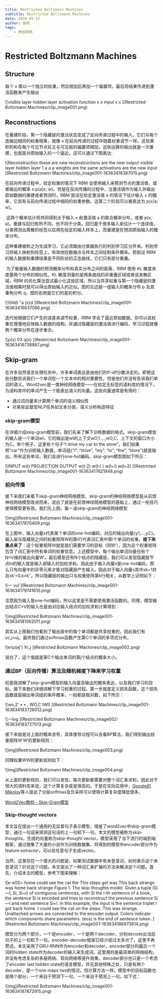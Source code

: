 ```yaml
---
title: Restricted Boltzmann Machines
subtitle: Restricted Boltzmann Machines
date: 2020-05-12
author: 高明
tags:
	- 神经网络
---
```




# Restricted Boltzmann Machines

## Structure

每个 x 乘以一个独立的权重，然后相加后再加一个偏置项，最后将结果传递到激活函数来产生输出

![visible  layer  hidden  layer  activation  function  x  x  input  x  x ](Restricted Boltzmann Machines/clip_image001.png)

## Reconstructions

在重建阶段，第一个隐藏层的激活状态变成了反向传递过程中的输入。它们与每个连接边相同的权重相乘，就像 x 在前向传递的过程中随着权重调节一样。这些乘积的和在每个可见节点处又与可见层的偏置项相加，这些运算的输出就是一次重建，也就是对原始输入的一个逼近。这可以通过下图表达:

![Reconstruction  these are new  reconstructions  are the new  output  visible  layer  hidden  layer 1  a  a  a  weights are the same  activations  are the new  input ](Restricted Boltzmann Machines/clip_image001-16363416387015.png)

在前向传递过程中，给定权重的情况下 RBM 会使用输入来预测节点的激活值，或者输出的概率 x:p(a|x; w)。但是在反向传播的过程中，当激活值作为输入并输出原始数据的重建或者预测时，RBM 尝试在给定激活值 a 的情况下估计输入 x 的概率，它具有与前向传递过程中相同的权重参数。这第二个阶段可以被表达为 p(x|a; w)。

​    这两个概率估计将共同得到关于输入 x 和激活值 a 的联合概率分布，或者 p(x, a)。重建与回归有所不同，也不同于分类。回归基于很多输入来估计一个连续值，分类预测出离散的标签以应用在给定的输入样本上，而重建是在预测原始输入的概率分布。

​    这种重建被称之为生成学习，它必须跟由分类器执行的判别学习区分开来。判别学习将输入映射到标签上，有效地在数据点与样本之间绘制条件概率。若假设 RBM 的输入数据和重建结果是不同形状的正态曲线，它们只有部分重叠。

​    为了衡量输入数据的预测概率分布和真实分布之间的距离，RBM 使用 KL 散度来度量两个分布的相似性。KL 散度测量的是两条曲线的非重叠区域或者说发散区域，RBM 的优化算法尝试最小化这些区域，所以当共享权重与第一个隐藏层的激活值相乘时就可以得出原始输入的近似。图的左边是一组输入的概率分布 p 及其重构分布 q，图的右侧是它们的差的积分。

![(õlld) "a  (x)d ](Restricted Boltzmann Machines/clip_image001-16363416637086.png)

 迭代地根据它们产生的误差来调节权重，RBM 学会了逼近原始数据。你可以说权重在慢慢地反映输入数据的结构，并通过隐藏层的激活值进行编码，学习过程就像两个概率分布在逐步重合。

![р(х)  03  q(x) ](Restricted Boltzmann Machines/clip_image001-16363416738867.png)

## Skip-gram

在许多自然语言处理任务中，许多单词表达是由他们的tf-idf分数决定的。即使这些分数告诉我们一个单词在一个文本中的相对重要性，但是他们并没有告诉我们单词的语义。Word2vec是一类神经网络模型——在给定无标签的语料库的情况下，为语料库中的单词产生一个能表达语义的向量。这些向量通常是有用的：

- 通过词向量来计算两个单词的语义相似性
- 对某些监督型NLP任务如文本分类，语义分析构造特征

### skip-gram模型

在详细介绍skip-gram模型前，我们先来了解下训练数据的格式。skip-gram模型的输入是一个单词wI，它的输出是wI的上下文wO,1,...,wO,C，上下文的窗口大小为C。举个例子，这里有个句子“I drive my car to the store”。我们如果把”car”作为训练输入数据，单词组{“I”, “drive”, “my”, “to”, “the”, “store”}就是输出。所有这些单词，我们会进行one-hot编码。skip-gram模型图如下所示： 

![INPUT  w(t)  PROJECTION  OUTPUT  w(t-2)  w(t-l )  w(t+l)  w(t+2) ](Restricted Boltzmann Machines/clip_image001-16363417621848.png)

### 前向传播

接下来我们来看下skip-gram神经网络模型，skip-gram的神经网络模型是从前馈神经网络模型改进而来，说白了就是在前馈神经网络模型的基础上，通过一些技巧使得模型更有效。我们先上图，看一波skip-gram的神经网络模型

![img](Restricted Boltzmann Machines/clip_image001-16363417870409.png)

在上图中，输入向量x代表某个单词的one-hot编码，对应的输出向量{y1,…,yC}。输入层与隐藏层之间的权重矩阵W的第i行代表词汇表中第i个单词的权重。**接下来重点来了**：这个权重矩阵W就是我们需要学习的目标（同W′），因为这个权重矩阵包含了词汇表中所有单词的权重信息。上述模型中，每个输出单词向量也有个N×V维的输出向量W′。最后模型还有N个结点的隐藏层，我们可以发现隐藏层节点hi的输入就是输入层输入的加权求和。因此由于输入向量x是one-hot编码，那么只有向量中的非零元素才能对隐藏层产生输入。因此对于输入向量x其中xk=1并且xk′=0,k≠k′′。所以隐藏层的输出只与权重矩阵第k行相关，从数学上证明如下： 

![— vul ](Restricted Boltzmann Machines/clip_image001-163634179741610.png)

注意因为输入是one-hot编码，所以这里是不需要使用激活函数的。同理，模型输出结点C×V的输入也是由对应输入结点的加权求和计算得到： 

![img](Restricted Boltzmann Machines/clip_image001-163634181062011.png)

 

其实从上图我们也看到了输出层中的每个单词都是共享权重的，因此我们有uc,j=uj。最终我们通过softmax函数产生第C个单词的多项式分布。 

![етр(иј')  Ус,ј ](Restricted Boltzmann Machines/clip_image002.png)

说白了，这个值就是第C个输出单词的第j个结点的概率大小。

### 通过BP（反向传播）算法及随机梯度下降来学习权重

前面我讲解了skip-gram模型的输入向量及输出的概率表达，以及我们学习的目标。接下来我们详细讲解下学习权重的过程。第一步就是定义损失函数，这个损失函数就是输出单词组的条件概率，一般都是取对数，如下所示： 

![wo,2' • •  , WO,C IWI) ](Restricted Boltzmann Machines/clip_image001-163634183726012.png)

 

![—log ](Restricted Boltzmann Machines/clip_image002-163634183727013.png)

接下来就是对上面的概率求导，具体推导过程可以去看BP算法，我们得到输出权重矩阵W′W′的更新规则： 

 

![img](Restricted Boltzmann Machines/clip_image003.png)

同理权重WW的更新规则如下： 

![img](Restricted Boltzmann Machines/clip_image004.png)

从上面的更新规则，我们可以发现，每次更新都需要对整个词汇表求和，因此对于很大的语料库来说，这个计算复杂度是很高的。于是在实际应用中，[Google的Mikolov](http://arxiv.org/pdf/1310.4546.pdf)等人提出了分层softmax及负采样可以使得计算复杂度降低很多。

[Word2Vec教程 - Skip-Gram模型](https://blog.csdn.net/layumi1993/article/details/72866235)

### Skip-thought vectors

本文旨在提出一个通用的无监督句子表示模型，借鉴了word2vec中skip-gram模型，通过一句话来预测这句话的上一句和下一句。本文的模型被称为skip-thoughts，生成的向量称为skip-thought vector。模型采用了当下流行的端到端框架，通过搜集了大量的小说作为训练数据集，将得到的模型中encoder部分作为feature extractor，可以给任意句子生成vector。

当然，这里存在一个很大的问题是，如果测试数据中有未登录词，如何表示这个未登录词？针对这个问题，本文提出了一种词汇表扩展的方法来解决这个问题。首先，介绍本文的模型，参考下图来理解：

![e-e0S>  home  could  see  the  cat  the  This  steps  got  was  This  back  strange  was  home  back  strange  Figure 1: The skip-thoughts model. Given a tuple (Si—l, Si, Si+l) of contiguous sentences, with Si  the i-th sentence of a book, the sentence Si is encoded and tries to reconstruct the previous sentence  Si—l and next sentence Si+l. In this example, the input is the sentence triplet I got back home. I  could see the cat on the steps. This was strange. Unattached arrows are connected to the encoder  output. Colors indicate which components share parameters. (eos) is the end of sentence token. ](Restricted Boltzmann Machines/clip_image001-163634186973614.png)

模型分为两个部分，一个是encoder，一个是两个decoder，分别decode出当前句子的上一句和下一句。encoder-decoder框架已经介绍过太多次了，这里不再赘述。本文采用了GRU-RNN作为encoder和decoder，encoder部分的最后一个词的hidden state作为decoder的输入来生成词。这里用的是最简单的网络结构，并没有考虑复杂的多层网络、双向网络等提升效果。decoder部分也只是一个考虑了encoder last hidden state的语言模型，并无其他特殊之处，只是有两个decoder，是一个one maps two的情况，但计算方法一样。模型中的目标函数也是两个部分，一个来自于预测下一句，一个来自于预测上一句。如下式：

![img](Restricted Boltzmann Machines/clip_image001-163634187872915.png) 